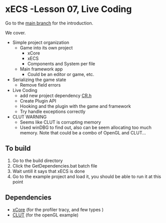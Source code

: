 # xECS -Lesson 07, Live Coding
Go to the [main branch](https://github.com/LIONant-depot/xECS/tree/master) for the introduction.

We cover.
* Simple project organization
  * Game into its own project
     * xCore
     * xECS
     * Components and System per file
  * Main framework app
     * Could be an editor or game, etc.
* Serializing the game state
  * Remove field errors 
* Live Coding
  * add new project dependency [CR.h](https://github.com/fungos/cr)
  * Create Plugin API
  * Hooking and the plugin with the game and framework
  * Try handle exceptions correctly
* CLUT WARNING
  * Seems like CLUT is corrupting memory
  * Used winDBG to find out, also can be seem allocating too much memory. 
        Note that could be a combo of OpenGL and CLUT...
  
## To build
1. Go to the build directory 
2. Click the GetDependencies.bat batch file
3. Wait untill it says that xECS is done
4. Go to the example project and load it, you should be able to run it at this point

## Dependencies
- [xCore](https://gitlab.com/LIONant/xcore) (for the profiler tracy, and few types )
- [CLUT](https://github.com/markkilgard/glut) (for the openGL example)

